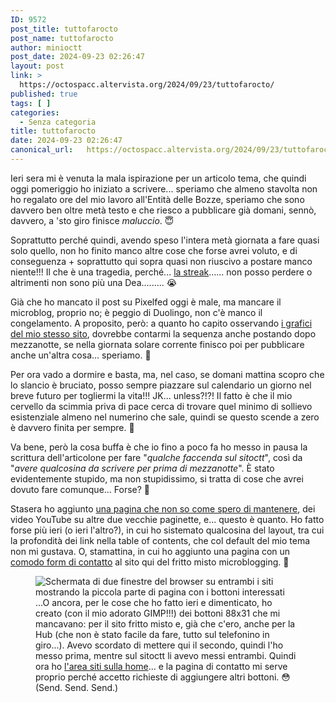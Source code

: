 ```yaml
---
ID: 9572
post_title: tuttofarocto
post_name: tuttofarocto
author: minioctt
post_date: 2024-09-23 02:26:47
layout: post
link: >
  https://octospacc.altervista.org/2024/09/23/tuttofarocto/
published: true
tags: [ ]
categories:
  - Senza categoria
title: tuttofarocto
date: 2024-09-23 02:26:47
canonical_url:   https://octospacc.altervista.org/2024/09/23/tuttofarocto/
---
```

<!-- wp:paragraph -->
<p>Ieri sera mi è venuta la mala ispirazione per un articolo tema, che quindi oggi pomeriggio ho iniziato a scrivere... speriamo che almeno stavolta non ho regalato ore del mio lavoro all'Entità delle Bozze, speriamo che sono davvero ben oltre metà testo e che riesco a pubblicare già domani, sennò, davvero, a 'sto giro finisce <em>maluccio</em>. 😇</p>
<!-- /wp:paragraph -->

<!-- wp:paragraph -->
<p>Soprattutto perché quindi, avendo speso l'intera metà giornata a fare quasi solo quello, non ho finito manco altre cose che forse avrei voluto, e di conseguenza + soprattutto qui sopra quasi non riuscivo a postare manco niente!!! Il che è una tragedia, perché... <a href="/microblog-mirror/2024/09/21/lo-slanciocto/">la streak</a>...... non posso perdere o altrimenti non sono più una Dea......... 😭</p>
<!-- /wp:paragraph -->

<!-- wp:paragraph -->
<p>Già che ho mancato il post su Pixelfed oggi è male, ma mancare il microblog, proprio no; è peggio di Duolingo, non c'è manco il congelamento. A proposito, però: a quanto ho capito osservando <a href="/microblog-mirror/dati-e-grafici-%f0%9f%93%8a%ef%b8%8f/">i grafici del mio stesso sito</a>, dovrebbe contarmi la sequenza anche postando dopo mezzanotte, se nella giornata solare corrente finisco poi per pubblicare anche un'altra cosa... speriamo. 🙏</p>
<!-- /wp:paragraph -->

<!-- wp:paragraph -->
<p>Per ora vado a dormire e basta, ma, nel caso, se domani mattina scopro che lo slancio è bruciato, posso sempre piazzare sul calendario un giorno nel breve futuro per togliermi la vita!!! JK... unless?!?! Il fatto è che il mio cervello da scimmia priva di pace cerca di trovare quel minimo di sollievo esistenziale almeno nel numerino che sale, quindi se questo scende a zero è davvero finita per sempre. 🤢</p>
<!-- /wp:paragraph -->

<!-- wp:paragraph -->
<p>Va bene, però la cosa buffa è che io fino a poco fa ho messo in pausa la scrittura dell'articolone per fare "<em>qualche faccenda sul sitoctt</em>", così da "<em>avere qualcosina da scrivere per prima di mezzanotte</em>". È stato evidentemente stupido, ma non stupidissimo, si tratta di cose che avrei dovuto fare comunque... Forse? 🤭</p>
<!-- /wp:paragraph -->

<!-- wp:paragraph -->
<p>Stasera ho aggiunto <a href="https://sitoctt.octt.eu.org/it/miscellanea/%EF%B8%8F-Raccolta-Tecnologia-Mista/">una pagina che non so come spero di mantenere</a>, dei video YouTube su altre due vecchie paginette, e... questo è quanto. Ho fatto forse più ieri (o ieri l'altro?), in cui ho sistemato qualcosina del layout, tra cui la profondità dei link nella table of contents, che col default del mio tema non mi gustava. O, stamattina, in cui ho aggiunto una pagina con un <a href="/microblog-mirror/contatti-%f0%9f%98%ba%ef%b8%8f/">comodo form di contatto</a> al sito qui del fritto misto microblogging. 🥰</p>
<!-- /wp:paragraph -->

<!-- wp:paragraph -->
<p></p>
<!-- /wp:paragraph -->

<!-- wp:image {"id":9573,"sizeSlug":"full","linkDestination":"none"} -->
<figure class="wp-block-image size-full"><img src="{{site.cdnurl}}/assets/uploads/2024/09/image-5.png" alt="Schermata di due finestre del browser su entrambi i siti mostrando la piccola parte di pagina con i bottoni interessati" class="wp-image-9573"/><figcaption class="wp-element-caption">...O ancora, per le cose che ho fatto ieri e dimenticato, ho creato (con il mio adorato GIMP!!!) dei bottoni 88x31 che mi mancavano: per il sito fritto misto e, già che c'ero, anche per la Hub (che non è stato facile da fare, tutto sul telefonino in giro...). Avevo scordato di mettere qui il secondo, quindi l'ho messo prima, mentre sul sitoctt li avevo messi entrambi. Quindi ora ho <a href="/microblog-mirror/#area-siti">l'area siti sulla home</a>... e la pagina di contatto mi serve proprio perché accetto richieste di aggiungere altri bottoni. 😳 (Send. Send. Send.)</figcaption></figure>
<!-- /wp:image -->